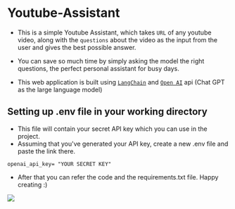 # Youtube-Assistant

- This is a simple Youtube Assistant, which takes `URL` of any youtube video, along with the `questions` about the video as the input from the user and gives the best possible answer.

- You can save so much time by simply asking the model the right questions, the perfect personal assistant for busy days.

- This web application is built using [`LangChain`](https://python.langchain.com/en/latest/index.html) and [`Open AI`](https://platform.openai.com/) api (Chat GPT as the large language model)

## Setting up .env file in your working directory

- This file will contain your secret API key which you can use in the project.
- Assuming that you've generated your API key, create a new .env file and paste the link there.

```
openai_api_key= "YOUR SECRET KEY"

```

- After that you can refer the code and the requirements.txt file. Happy creating :)

![](https://lh3.googleusercontent.com/drive-viewer/AFGJ81qFj8HBn9kG9dmNR6IMLLzd6v4iH1SpMmE-Boxs3it2PLSDapEVRbPNkkbHDN-usWCVdS9DOwVRU12_dmADqlzGGbebEg=s1600)